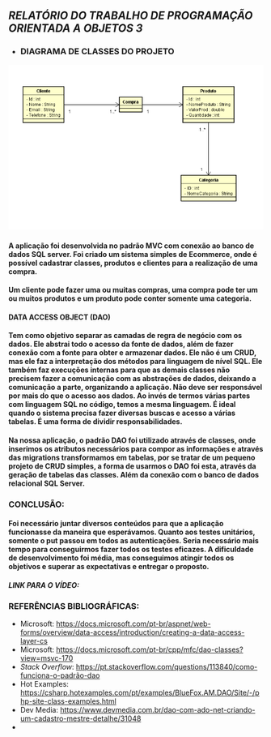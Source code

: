 ## ***RELATÓRIO DO TRABALHO DE PROGRAMAÇÃO ORIENTADA A OBJETOS 3***

- ### DIAGRAMA DE CLASSES DO PROJETO

![](https://github.com/majuliah/EcommerceProducts/blob/main/imgs/diagrama.png?raw=true)

#### A aplicação foi desenvolvida no padrão MVC com conexão ao banco de dados SQL server. Foi criado um sistema simples de Ecommerce, onde é possível cadastrar classes, produtos e clientes para a realização de uma compra. 

#### Um cliente pode fazer uma ou muitas compras, uma compra pode ter um ou muitos produtos e um produto pode conter somente uma categoria. 



#### **DATA ACCESS OBJECT (DAO)**

#### Tem como objetivo separar as camadas de regra de negócio com os dados. Ele abstrai todo o acesso da fonte de dados, além de fazer conexão com a fonte para obter e armazenar dados. Ele não é um CRUD, mas ele faz a interpretação dos métodos para linguagem  de nível SQL. Ele também faz execuções internas para que as demais classes não precisem fazer a comunicação com as abstrações de dados, deixando a comunicação a parte, organizando a aplicação. Não deve ser responsável por mais do que o acesso aos dados. Ao invés de termos várias partes com linguagem SQL no código, temos a mesma linguagem. É ideal quando o sistema precisa fazer diversas buscas e acesso a várias tabelas. É uma forma de dividir responsabilidades.

#### Na nossa aplicação, o padrão DAO foi utilizado através de classes, onde inserimos os atributos necessários para compor as informações e através das migrations transformamos em tabelas, por se tratar de um pequeno projeto de CRUD simples, a forma de usarmos o DAO foi esta, através da geração de tabelas das classes. Além da conexão com o banco de dados relacional SQL Server. 

### CONCLUSÃO:

#### Foi necessário juntar diversos conteúdos para que a aplicação funcionasse da maneira que esperávamos. Quanto aos testes unitários, somente o put passou em todos as autenticações. Seria necessário mais tempo para conseguirmos fazer todos os testes eficazes.  A dificuldade de desenvolvimento foi média, mas conseguimos atingir todos os objetivos e superar as expectativas e entregar o proposto.  



#### ***LINK PARA O VÍDEO:***



### REFERÊNCIAS BIBLIOGRÁFICAS:

- Microsoft: https://docs.microsoft.com/pt-br/aspnet/web-forms/overview/data-access/introduction/creating-a-data-access-layer-cs
- Microsoft: https://docs.microsoft.com/pt-br/cpp/mfc/dao-classes?view=msvc-170
- *Stack Overflow*: https://pt.stackoverflow.com/questions/113840/como-funciona-o-padrão-dao
- Hot Examples: https://csharp.hotexamples.com/pt/examples/BlueFox.AM.DAO/Site/-/php-site-class-examples.html
- Dev Media: https://www.devmedia.com.br/dao-com-ado-net-criando-um-cadastro-mestre-detalhe/31048
- 

